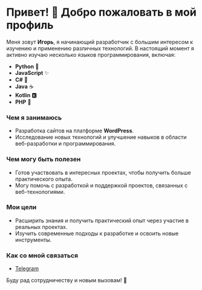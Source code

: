 # Привет! 👋 Добро пожаловать в мой профиль

Меня зовут __Игорь__, я начинающий разработчик с большим интересом к изучению и применению различных технологий. В настоящий момент я активно изучаю несколько языков программирования, включая:

- **Python** 🐍
- **JavaScript** ✨
- **C#** 🔷
- **Java** ☕
- **Kotlin** 🅺
- **PHP** 🐘

### Чем я занимаюсь
- Разработка сайтов на платформе **WordPress**.
- Исследование новых технологий и улучшение навыков в области веб-разработки и программирования.

### Чем могу быть полезен
- Готов участвовать в интересных проектах, чтобы получить больше практического опыта.
- Могу помочь с разработкой и поддержкой проектов, связанных с веб-технологиями.

### Мои цели
- Расширить знания и получить практический опыт через участие в реальных проектах.
- Изучить современные подходы к разработке и освоить новые инструменты.

### Как со мной связаться
- [Telegram](https://t.me/Masterskaya_Saitov/ "Мой Telegtram")

Буду рад сотрудничеству и новым вызовам! 🤝

